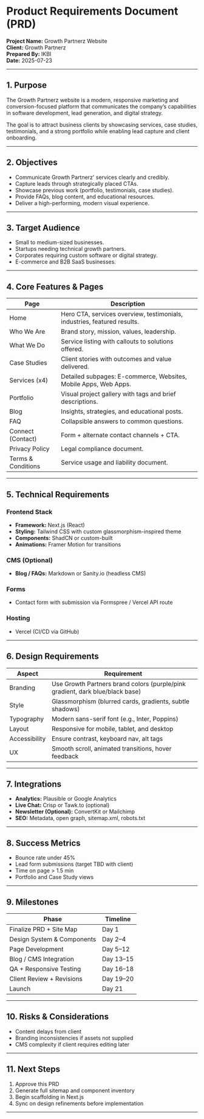 # Product Requirements Document (PRD)
**Project Name:** Growth Partnerz Website  
**Client:** Growth Partnerz  
**Prepared By:** IKBI  
**Date:** 2025-07-23

---

## 1. Purpose
The Growth Partnerz website is a modern, responsive marketing and conversion-focused platform that communicates the company’s capabilities in software development, lead generation, and digital strategy.

The goal is to attract business clients by showcasing services, case studies, testimonials, and a strong portfolio while enabling lead capture and client onboarding.

---

## 2. Objectives
- Communicate Growth Partnerz' services clearly and credibly.
- Capture leads through strategically placed CTAs.
- Showcase previous work (portfolio, testimonials, case studies).
- Provide FAQs, blog content, and educational resources.
- Deliver a high-performing, modern visual experience.

---

## 3. Target Audience
- Small to medium-sized businesses.
- Startups needing technical growth partners.
- Corporates requiring custom software or digital strategy.
- E-commerce and B2B SaaS businesses.

---

## 4. Core Features & Pages

| Page                     | Description |
|--------------------------|-------------|
| Home                    | Hero CTA, services overview, testimonials, industries, featured results. |
| Who We Are              | Brand story, mission, values, leadership. |
| What We Do              | Service listing with callouts to solutions offered. |
| Case Studies            | Client stories with outcomes and value delivered. |
| Services (x4)           | Detailed subpages: E-commerce, Websites, Mobile Apps, Web Apps. |
| Portfolio               | Visual project gallery with tags and brief descriptions. |
| Blog                    | Insights, strategies, and educational posts. |
| FAQ                     | Collapsible answers to common questions. |
| Connect (Contact)       | Form + alternate contact channels + CTA. |
| Privacy Policy          | Legal compliance document. |
| Terms & Conditions      | Service usage and liability document. |

---

## 5. Technical Requirements

### Frontend Stack
- **Framework:** Next.js (React)
- **Styling:** Tailwind CSS with custom glassmorphism-inspired theme
- **Components:** ShadCN or custom-built
- **Animations:** Framer Motion for transitions

### CMS (Optional)
- **Blog / FAQs:** Markdown or Sanity.io (headless CMS)

### Forms
- Contact form with submission via Formspree / Vercel API route

### Hosting
- Vercel (CI/CD via GitHub)

---

## 6. Design Requirements

| Aspect         | Requirement |
|----------------|-------------|
| Branding       | Use Growth Partners brand colors (purple/pink gradient, dark blue/black base) |
| Style          | Glassmorphism (blurred cards, gradients, subtle shadows) |
| Typography     | Modern sans-serif font (e.g., Inter, Poppins) |
| Layout         | Responsive for mobile, tablet, and desktop |
| Accessibility  | Ensure contrast, keyboard nav, alt tags |
| UX             | Smooth scroll, animated transitions, hover feedback |

---

## 7. Integrations

- **Analytics:** Plausible or Google Analytics
- **Live Chat:** Crisp or Tawk.to (optional)
- **Newsletter (Optional):** ConvertKit or Mailchimp
- **SEO:** Metadata, open graph, sitemap.xml, robots.txt

---

## 8. Success Metrics

- Bounce rate under 45%
- Lead form submissions (target TBD with client)
- Time on page > 1.5 min
- Portfolio and Case Study views

---

## 9. Milestones

| Phase                      | Timeline |
|----------------------------|----------|
| Finalize PRD + Site Map    | Day 1    |
| Design System & Components | Day 2–4  |
| Page Development           | Day 5–12 |
| Blog / CMS Integration     | Day 13–15 |
| QA + Responsive Testing    | Day 16–18 |
| Client Review + Revisions  | Day 19–20 |
| Launch                     | Day 21   |

---

## 10. Risks & Considerations

- Content delays from client
- Branding inconsistencies if assets not supplied
- CMS complexity if client requires editing later

---

## 11. Next Steps

1. Approve this PRD
2. Generate full sitemap and component inventory
3. Begin scaffolding in Next.js
4. Sync on design refinements before implementation

---

